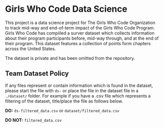 # Girls Who Code Data Science

This project is a data science project for The Girls Who Code Organization to track mid-way and end-of-term impact of the Girls Who Code Program. Girls Who Code has compiiled a surver dataset which collects information about their program participants before, mid-way through, and at the end of their program. This dataset features a collection of points form chapters across the United States. 

The dataset is private and has been omitted from the repository.

## Team Dataset Policy
If any files represent or contain information which is found in the dataset, please start the file with  ```ds-``` or 
place the file in the dataset file in a ```./dataset/``` folder. 
For example if you have a .csv file which represents a filtering of the dataset, title/place the file as follows below.

**DO:** ```ds-filtered_data.csv``` or ```dataset/filtered_data.csv```

**DO NOT:** ```filtered_data.csv``` 
